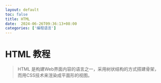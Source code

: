 ```yaml
---
layout: default
toc: false
title: HTML
date:  2024-06-26T09:36:13+08:00
categories: ['编程语言']
---
```


# HTML 教程
<!--more-->

> HTML 是构建Web界面内容的语言之一，采用树状结构的方式搭建骨架，而用CSS技术来渲染成平面形的视图。


